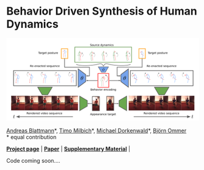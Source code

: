 # Behavior Driven Synthesis of Human Dynamics
![teaser](https://github.com/CompVis/behavior-driven-video-synthesis/blob/gh-pages/images/first-page.png "Method pipeline")

[Andreas Blattmann](xx)\*,
[Timo Milbich](https://timomilbich.github.io/)\*,
[Michael Dorkenwald](https://mdork.github.io/)\*,
[Björn Ommer](https://hci.iwr.uni-heidelberg.de/Staff/bommer)<br/>
\* equal contribution

[**Project page**](https://compvis.github.io/behavior-driven-video-synthesis/) | 
[**Paper**](XX) | 
[**Supplementary Material**](XX) |


Code coming soon....

